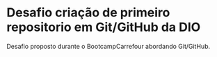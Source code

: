 # Desafio criação de primeiro repositorio em Git/GitHub da DIO
Desafio proposto durante o BootcampCarrefour abordando Git/GitHub.
